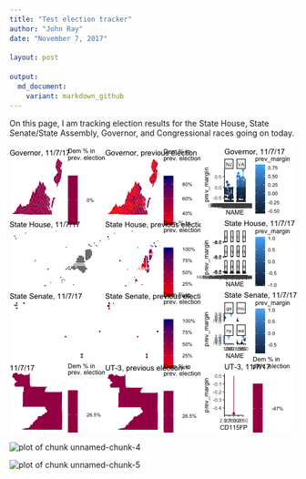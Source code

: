 ```yaml
---
title: "Test election tracker"
author: "John Ray"
date: "November 7, 2017"

layout: post

output: 
  md_document:
    variant: markdown_github
---
```


On this page, I am tracking election results for the State House, State Senate/State Assembly, Governor, and Congressional races going on today.





![plot of chunk unnamed-chunk-3](figure/unnamed-chunk-3-1.png)

![plot of chunk unnamed-chunk-4](figure/unnamed-chunk-4-1.png)

![plot of chunk unnamed-chunk-5](figure/unnamed-chunk-5-1.png)
